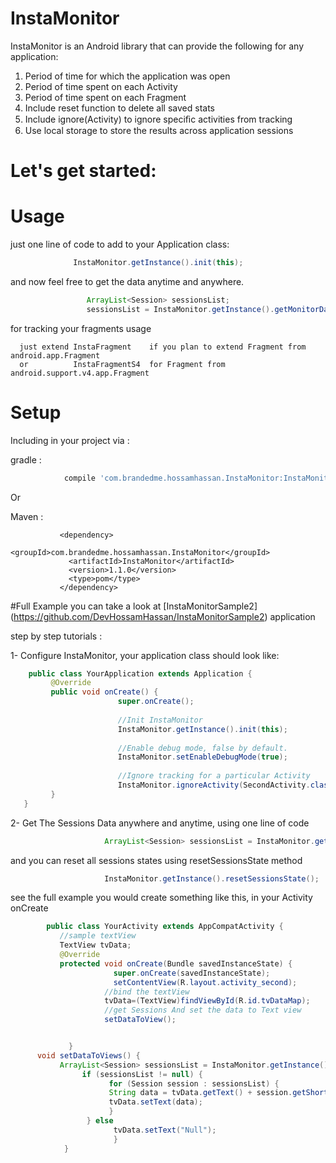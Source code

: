 # InstaMonitor
InstaMonitor is an Android library that can provide the following for any application:

1. Period of time for which the application was open 
2. Period of time spent on each Activity 
3. Period of time spent on each Fragment 
4. Include reset function to delete all saved stats 
5. Include ignore(Activity) to ignore speciﬁc activities from tracking 
6. Use local storage to store the results across application sessions


# Let's get started:
 
# Usage

  just one line of code to add to your Application class:
   ```java
                 InstaMonitor.getInstance().init(this);
   ```

        
  and now feel free to get the data anytime and  anywhere.
   ```java
                    ArrayList<Session> sessionsList;
                    sessionsList = InstaMonitor.getInstance().getMonitorData();
   ```
  for tracking your fragments usage 
  
      just extend InstaFragment    if you plan to extend Fragment from android.app.Fragment
      or          InstaFragmentS4  for Fragment from android.support.v4.app.Fragment
      


# Setup
  Including in your project via :

   gradle :
   ```gradle
               compile 'com.brandedme.hossamhassan.InstaMonitor:InstaMonitor:1.1.0'
   ```
   Or

   Maven :
   ```maven
              <dependency>
                <groupId>com.brandedme.hossamhassan.InstaMonitor</groupId>
                <artifactId>InstaMonitor</artifactId>
                <version>1.1.0</version>
                <type>pom</type>
              </dependency>
   ```
#Full Example 
   you can take a look at  [InstaMonitorSample2] (https://github.com/DevHossamHassan/InstaMonitorSample2) application 
   
   
   step by step tutorials :
   
  1- Configure InstaMonitor,
      your application class should look like:
  ```java
      public class YourApplication extends Application {
           @Override
           public void onCreate() {
                          super.onCreate();
        
                          //Init InstaMonitor
                          InstaMonitor.getInstance().init(this);
        
                          //Enable debug mode, false by default.
                          InstaMonitor.setEnableDebugMode(true);
        
                          //Ignore tracking for a particular Activity
                          InstaMonitor.ignoreActivity(SecondActivity.class);
           }
     }
   ```

  2- Get The Sessions Data anywhere and anytime,
   using one line of code 
   ```java
                        ArrayList<Session> sessionsList = InstaMonitor.getInstance().getMonitorData();
   ```
   and you can reset all sessions states using resetSessionsState method 
   ```java
                        InstaMonitor.getInstance().resetSessionsState();
   ```
 see the full example you would create something like this,
        in your Activity onCreate 
        
 ```java
         public class YourActivity extends AppCompatActivity {
            //sample textView 
            TextView tvData;
            @Override
            protected void onCreate(Bundle savedInstanceState) {
                        super.onCreate(savedInstanceState);
                        setContentView(R.layout.activity_second);
                      //bind the textView 
                      tvData=(TextView)findViewById(R.id.tvDataMap);
                      //get Sessions And set the data to Text view
                      setDataToView();


              }
       void setDataToViews() {
            ArrayList<Session> sessionsList = InstaMonitor.getInstance().getMonitorData();
                 if (sessionsList != null) {
                       for (Session session : sessionsList) {
                       String data = tvData.getText() + session.getShortName() + "\t" + session.getTime()+"\n";
                       tvData.setText(data);
                       }
                  } else
                        tvData.setText("Null");
                        }
             }
      
```